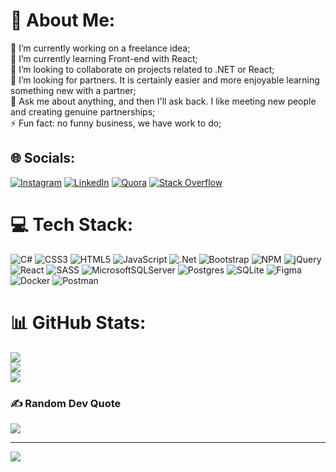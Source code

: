 # 💫 About Me:
🔭 I’m currently working on a freelance idea;<br>🌱 I’m currently learning Front-end with React;<br>👯 I’m looking to collaborate on projects related to .NET or React;<br>🤔 I’m looking for partners. It is certainly easier and more enjoyable learning something new with a partner;<br>💬 Ask me about anything, and then I'll ask back. I like meeting new people and creating genuine partnerships;<br>⚡ Fun fact: no funny business, we have work to do;


## 🌐 Socials:
[![Instagram](https://img.shields.io/badge/Instagram-%23E4405F.svg?logo=Instagram&logoColor=white)](https://instagram.com/yoantodorovv) [![LinkedIn](https://img.shields.io/badge/LinkedIn-%230077B5.svg?logo=linkedin&logoColor=white)](https://linkedin.com/in/yoan-todorov-22a261214) [![Quora](https://img.shields.io/badge/Quora-%23B92B27.svg?logo=Quora&logoColor=white)](https://quora.com/profile/Yoan-Todorov-3) [![Stack Overflow](https://img.shields.io/badge/-Stackoverflow-FE7A16?logo=stack-overflow&logoColor=white)](https://stackoverflow.com/users/17673288) 

# 💻 Tech Stack:
![C#](https://img.shields.io/badge/c%23-%23239120.svg?style=flat&logo=c-sharp&logoColor=white) ![CSS3](https://img.shields.io/badge/css3-%231572B6.svg?style=flat&logo=css3&logoColor=white) ![HTML5](https://img.shields.io/badge/html5-%23E34F26.svg?style=flat&logo=html5&logoColor=white) ![JavaScript](https://img.shields.io/badge/javascript-%23323330.svg?style=flat&logo=javascript&logoColor=%23F7DF1E) ![.Net](https://img.shields.io/badge/.NET-5C2D91?style=flat&logo=.net&logoColor=white) ![Bootstrap](https://img.shields.io/badge/bootstrap-%23563D7C.svg?style=flat&logo=bootstrap&logoColor=white) ![NPM](https://img.shields.io/badge/NPM-%23000000.svg?style=flat&logo=npm&logoColor=white) ![jQuery](https://img.shields.io/badge/jquery-%230769AD.svg?style=flat&logo=jquery&logoColor=white) ![React](https://img.shields.io/badge/react-%2320232a.svg?style=flat&logo=react&logoColor=%2361DAFB) ![SASS](https://img.shields.io/badge/SASS-hotpink.svg?style=flat&logo=SASS&logoColor=white) ![MicrosoftSQLServer](https://img.shields.io/badge/Microsoft%20SQL%20Sever-CC2927?style=flat&logo=microsoft%20sql%20server&logoColor=white) ![Postgres](https://img.shields.io/badge/postgres-%23316192.svg?style=flat&logo=postgresql&logoColor=white) ![SQLite](https://img.shields.io/badge/sqlite-%2307405e.svg?style=flat&logo=sqlite&logoColor=white) 	![Figma](https://img.shields.io/badge/figma-%23F24E1E.svg?style=flat&logo=figma&logoColor=white) ![Docker](https://img.shields.io/badge/docker-%230db7ed.svg?style=flat&logo=docker&logoColor=white) ![Postman](https://img.shields.io/badge/Postman-FF6C37?style=flat&logo=postman&logoColor=white)
# 📊 GitHub Stats:
![](https://github-readme-stats.vercel.app/api?username=yoantodorovv&theme=slateorange&hide_border=false&include_all_commits=true&count_private=false)<br/>
![](https://github-readme-streak-stats.herokuapp.com/?user=yoantodorovv&theme=slateorange&hide_border=false)<br/>
![](https://github-readme-stats.vercel.app/api/top-langs/?username=yoantodorovv&theme=slateorange&hide_border=false&include_all_commits=true&count_private=false&layout=compact)

### ✍️ Random Dev Quote
![](https://quotes-github-readme.vercel.app/api?type=vetical&theme=gruvbox)

---
[![](https://visitcount.itsvg.in/api?id=yoantodorovv&icon=5&color=2)](https://visitcount.itsvg.in)

<!-- Proudly created with GPRM ( https://gprm.itsvg.in ) -->
